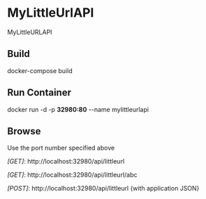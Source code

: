 # MyLittleUrlAPI
MyLittleURLAPI

## Build

docker-compose build

## Run Container

docker run -d -p **32980:80** --name mylittleurlapi

## Browse

Use the port number specified above

_[GET]_: http://localhost:32980/api/littleurl

_[GET]_: http://localhost:32980/api/littleurl/abc

_[POST]_: http://localhost:32980/api/littleurl
{with application JSON}

